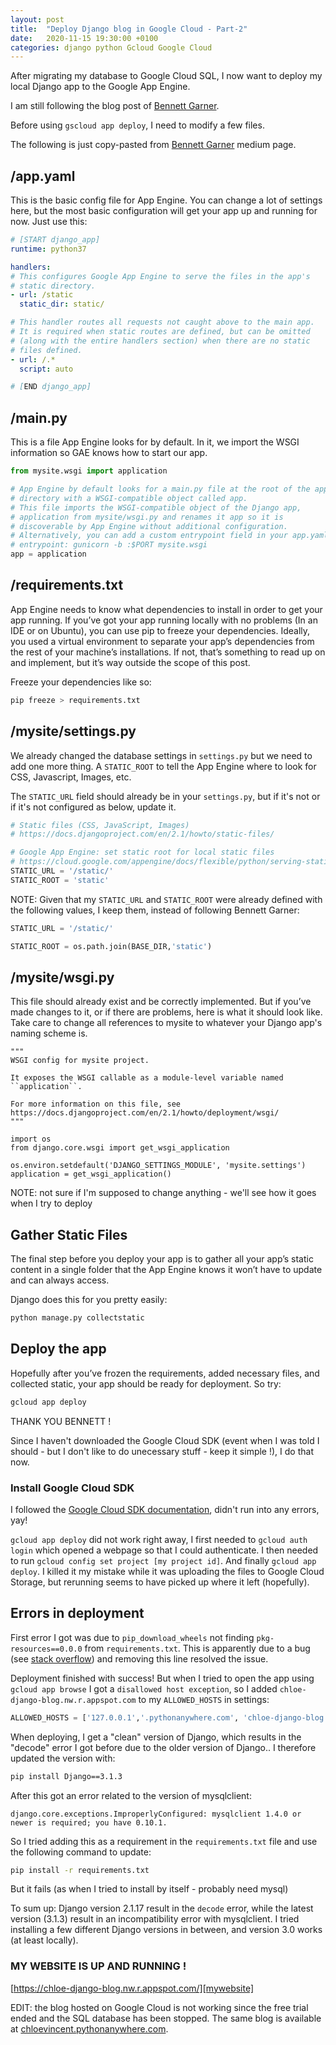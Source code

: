 ```yaml
---
layout: post
title:  "Deploy Django blog in Google Cloud - Part-2"
date:   2020-11-15 19:30:00 +0100
categories: django python Gcloud Google Cloud
---
```


After migrating my database to Google Cloud SQL, I now want to deploy my local Django app to the Google App Engine.

I am still following the blog post of [Bennett Garner][bennett-garner]. 


Before using `gscloud app deploy`, I need to modify a few files. 

The following is just copy-pasted from [Bennett Garner][bennett-garner] medium page.

## /app.yaml
This is the basic config file for App Engine. You can change a lot of settings here, but the most basic configuration will get your app up and running for now. Just use this:

```yaml
# [START django_app]
runtime: python37

handlers:
# This configures Google App Engine to serve the files in the app's
# static directory.
- url: /static
  static_dir: static/

# This handler routes all requests not caught above to the main app. 
# It is required when static routes are defined, but can be omitted 
# (along with the entire handlers section) when there are no static 
# files defined.
- url: /.*
  script: auto

# [END django_app]
```

## /main.py
This is a file App Engine looks for by default. In it, we import the WSGI information so GAE knows how to start our app.

```python
from mysite.wsgi import application

# App Engine by default looks for a main.py file at the root of the app
# directory with a WSGI-compatible object called app.
# This file imports the WSGI-compatible object of the Django app,
# application from mysite/wsgi.py and renames it app so it is
# discoverable by App Engine without additional configuration.
# Alternatively, you can add a custom entrypoint field in your app.yaml:
# entrypoint: gunicorn -b :$PORT mysite.wsgi
app = application
```

## /requirements.txt
App Engine needs to know what dependencies to install in order to get your app running. If you’ve got your app running locally with no problems (In an IDE or on Ubuntu), you can use pip to freeze your dependencies. Ideally, you used a virtual environment to separate your app’s dependencies from the rest of your machine’s installations. If not, that’s something to read up on and implement, but it’s way outside the scope of this post.

Freeze your dependencies like so:
```sh
pip freeze > requirements.txt
```

## /mysite/settings.py
We already changed the database settings in `settings.py` but we need to add one more thing. A `STATIC_ROOT` to tell the App Engine where to look for CSS, Javascript, Images, etc.

The `STATIC_URL` field should already be in your `settings.py`, but if it's not or if it's not configured as below, update it.

```python
# Static files (CSS, JavaScript, Images)
# https://docs.djangoproject.com/en/2.1/howto/static-files/

# Google App Engine: set static root for local static files
# https://cloud.google.com/appengine/docs/flexible/python/serving-static-files
STATIC_URL = '/static/'
STATIC_ROOT = 'static'
```

NOTE: Given that my `STATIC_URL` and `STATIC_ROOT` were already defined with the following values, I keep them, instead of following Bennett Garner:
```python
STATIC_URL = '/static/'

STATIC_ROOT = os.path.join(BASE_DIR,'static')
```

## /mysite/wsgi.py

This file should already exist and be correctly implemented. But if you’ve made changes to it, or if there are problems, here is what it should look like. Take care to change all references to mysite to whatever your Django app's naming scheme is.

```
"""
WSGI config for mysite project.

It exposes the WSGI callable as a module-level variable named ``application``.

For more information on this file, see
https://docs.djangoproject.com/en/2.1/howto/deployment/wsgi/
"""

import os
from django.core.wsgi import get_wsgi_application

os.environ.setdefault('DJANGO_SETTINGS_MODULE', 'mysite.settings')
application = get_wsgi_application()
```

NOTE: not sure if I'm supposed to change anything - we'll see how it goes when I try to deploy

## Gather Static Files

The final step before you deploy your app is to gather all your app’s static content in a single folder that the App Engine knows it won’t have to update and can always access.

Django does this for you pretty easily:
```sh
python manage.py collectstatic
```

## Deploy the app

Hopefully after you’ve frozen the requirements, added necessary files, and collected static, your app should be ready for deployment. So try:

```sh
gcloud app deploy
```

THANK YOU BENNETT !

Since I haven't downloaded the Google Cloud SDK (event when I was told I should - but I don't like to do unecessary stuff - keep it simple !), I do that now. 

### Install Google Cloud SDK
I followed the [Google Cloud SDK documentation][gcloud-sdk-install], didn't run into any errors, yay!

`gcloud app deploy` did not work right away, I first needed to `gcloud auth login` which opened a webpage so that I could authenticate. I then needed to run `gcloud config set project [my project id]`. And finally `gcloud app deploy`. I killed it my mistake while it was uploading the files to Google Cloud Storage, but rerunning seems to have picked up where it left (hopefully).

## Errors in deployment

First error I got was due to `pip_download_wheels` not finding `pkg-resources==0.0.0` from `requirements.txt`. This is apparently due to a bug (see [stack overflow][so-pkg-resource-version-error]) and removing this line resolved the issue.


Deployment finished with success! But when I tried to open the app using `gcloud app browse` I got a `disallowed host exception`, so I added `chloe-django-blog.nw.r.appspot.com` to my `ALLOWED_HOSTS` in settings: 
```python
ALLOWED_HOSTS = ['127.0.0.1','.pythonanywhere.com', 'chloe-django-blog.nw.r.appspot.com']
```

When deploying, I get a "clean" version of Django, which results in the "decode" error I got before due to the older version of Django.. I therefore updated the version with: 
```sh
pip install Django==3.1.3
```

After this got an error related to the version of mysqlclient:
```
django.core.exceptions.ImproperlyConfigured: mysqlclient 1.4.0 or newer is required; you have 0.10.1.
```

So I tried adding this as a requirement in the `requirements.txt` file and use the following command to update: 
```sh
pip install -r requirements.txt
```
But it fails (as when I tried to install by itself - probably need mysql)

To sum up: Django version 2.1.17 result in the `decode` error, while the latest version (3.1.3) result in an incompatibility error with mysqlclient. I tried installing a few different Django versions in between, and version 3.0 works (at least locally).



### MY WEBSITE IS UP AND RUNNING !

[https://chloe-django-blog.nw.r.appspot.com/][mywebsite]

EDIT: the blog hosted on Google Cloud is not working since the free trial ended and the SQL database has been stopped. 
The same blog is available at [chloevincent.pythonanywhere.com][cv-pa].


[bennett-garner]: https://medium.com/@BennettGarner/deploying-a-django-application-to-google-app-engine-f9c91a30bd35
[gcloud-sdk-install]:https://cloud.google.com/sdk/docs/install#deb
[so-pkg-resource-version-error]:https://stackoverflow.com/questions/39577984/what-is-pkg-resources-0-0-0-in-output-of-pip-freeze-command
[mywebsite]:https://chloe-django-blog.nw.r.appspot.com/
[cv-pa]:http://chloevincent.pythonanywhere.com/